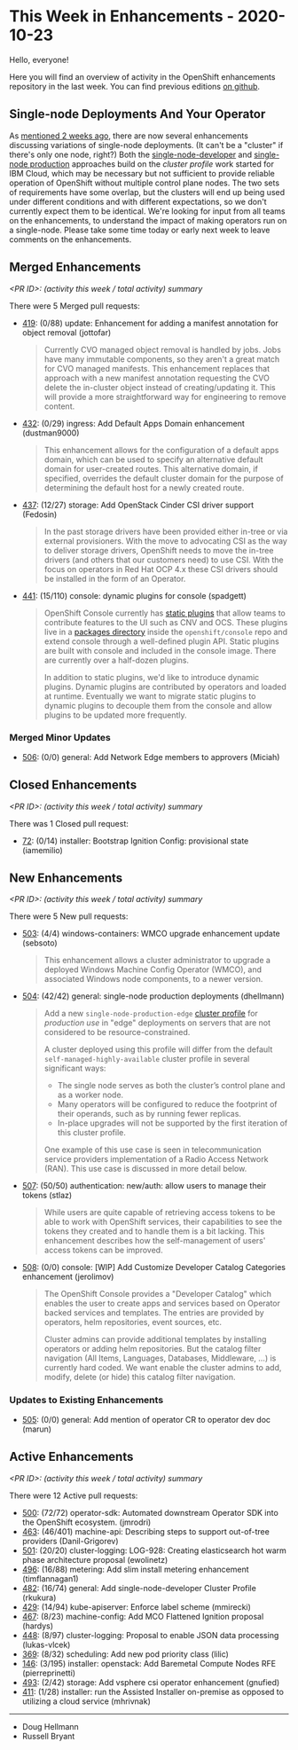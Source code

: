 # This Week in Enhancements - 2020-10-23

Hello, everyone!

Here you will find an overview of activity in the OpenShift enhancements repository in the last week.  You can find previous editions [on github](https://github.com/openshift/enhancements/tree/master/this-week).

## Single-node Deployments And Your Operator

As [mentioned 2 weeks ago](https://github.com/openshift/enhancements/blob/master/this-week/2020-10-09.md), there are now several enhancements discussing variations of single-node deployments. (It can't be a "cluster" if there's only one node, right?) Both the [single-node-developer](https://github.com/openshift/enhancements/pull/482) and [single-node production](https://github.com/openshift/enhancements/pull/504) approaches build on the *cluster profile* work started for IBM Cloud, which may be necessary but not sufficient to provide reliable operation of OpenShift without multiple control plane nodes. The two sets of requirements have some overlap, but the clusters will end up being used under different conditions and with different expectations, so we don't currently expect them to be identical. We're looking for input from all teams on the enhancements, to understand the impact of making operators run on a single-node. Please take some time today or early next week to leave comments on the enhancements.

## Merged Enhancements

*&lt;PR ID&gt;: (activity this week / total activity) summary*

There were 5 Merged pull requests:

- [419](https://github.com/openshift/enhancements/pull/419): (0/88) update: Enhancement for adding a manifest annotation for object removal (jottofar)

  > Currently CVO managed object removal is handled by jobs. Jobs have many immutable components, so they aren't a great match for CVO managed manifests. This enhancement replaces that approach with a new manifest annotation requesting the CVO delete the in-cluster object instead of creating/updating it. This will provide a more straightforward way for engineering to remove content.

- [432](https://github.com/openshift/enhancements/pull/432): (0/29) ingress: Add Default Apps Domain enhancement (dustman9000)

  > This enhancement allows for the configuration of a default apps domain, which can be used to specify an alternative default domain for user-created routes. This alternative domain, if specified, overrides the default cluster domain for the purpose of determining the default host for a newly created route.

- [437](https://github.com/openshift/enhancements/pull/437): (12/27) storage: Add OpenStack Cinder CSI driver support (Fedosin)

  > In the past storage drivers have been provided either in-tree or via external provisioners. With the move to advocating CSI as the way to deliver storage drivers, OpenShift needs to move the in-tree drivers (and others that our customers need) to use CSI. With the focus on operators in Red Hat OCP 4.x these CSI drivers should be installed in the form of an Operator.

- [441](https://github.com/openshift/enhancements/pull/441): (15/110) console: dynamic plugins for console (spadgett)

  > OpenShift Console currently has [static plugins](https://github.com/openshift/console/tree/master/frontend/packages/console-plugin-sdk) that allow teams to contribute features to the UI such as CNV and OCS. These plugins live in a [packages directory](https://github.com/openshift/console/tree/master/frontend/packages) inside the `openshift/console` repo and extend console through a well-defined plugin API. Static plugins are built with console and included in the console image. There are currently over a half-dozen plugins.
  >
  > In addition to static plugins, we'd like to introduce dynamic plugins. Dynamic plugins are contributed by operators and loaded at runtime. Eventually we want to migrate static plugins to dynamic plugins to decouple them from the console and allow plugins to be updated more frequently.

### Merged Minor Updates

- [506](https://github.com/openshift/enhancements/pull/506): (0/0) general: Add Network Edge members to approvers (Miciah)

## Closed Enhancements

*&lt;PR ID&gt;: (activity this week / total activity) summary*

There was 1 Closed pull request:

- [72](https://github.com/openshift/enhancements/pull/72): (0/14) installer: Bootstrap Ignition Config: provisional state (iamemilio)

## New Enhancements

*&lt;PR ID&gt;: (activity this week / total activity) summary*

There were 5 New pull requests:

- [503](https://github.com/openshift/enhancements/pull/503): (4/4) windows-containers: WMCO upgrade enhancement update (sebsoto)

  > This enhancement allows a cluster administrator to upgrade a deployed Windows Machine Config Operator (WMCO), and associated Windows node components, to a newer version.

- [504](https://github.com/openshift/enhancements/pull/504): (42/42) general: single-node production deployments (dhellmann)

  > Add a new `single-node-production-edge` [cluster profile](https://github.com/openshift/enhancements/blob/master/enhancements/update/cluster-profiles.md) for *production use* in "edge" deployments on servers that are not considered to be resource-constrained.
  >
  > A cluster deployed using this profile will differ from the default `self-managed-highly-available` cluster profile in several significant ways:
  >
  > * The single node serves as both the cluster’s control plane and as a   worker node.
  > * Many operators will be configured to reduce the footprint of their   operands, such as by running fewer replicas.
  > * In-place upgrades will not be supported by the first iteration of   this cluster profile.
  >
  > One example of this use case is seen in telecommunication service providers implementation of a Radio Access Network (RAN). This use case is discussed in more detail below.

- [507](https://github.com/openshift/enhancements/pull/507): (50/50) authentication: new/auth: allow users to manage their tokens (stlaz)

  > While users are quite capable of retrieving access tokens to be able to work with OpenShift services, their capabilities to see the tokens they created and to handle them is a bit lacking. This enhancement describes how the self-management of users' access tokens can be improved.

- [508](https://github.com/openshift/enhancements/pull/508): (0/0) console: [WIP] Add Customize Developer Catalog Categories enhancement (jerolimov)

  > The OpenShift Console provides a "Developer Catalog" which enables the user to create apps and services based on Operator backed services and templates. The entries are provided by operators, helm repositories, event sources, etc.
  >
  > Cluster admins can provide additional templates by installing operators or adding helm repositories. But the catalog filter navigation (All Items, Languages, Databases, Middleware, ...) is currently hard coded. We want enable the cluster admins to add, modify, delete (or hide) this catalog filter navigation.

### Updates to Existing Enhancements

- [505](https://github.com/openshift/enhancements/pull/505): (0/0) general: Add mention of operator CR to operator dev doc (marun)

## Active Enhancements

*&lt;PR ID&gt;: (activity this week / total activity) summary*

There were 12 Active pull requests:

- [500](https://github.com/openshift/enhancements/pull/500): (72/72) operator-sdk: Automated downstream Operator SDK into the OpenShift ecosystem. (jmrodri)
- [463](https://github.com/openshift/enhancements/pull/463): (46/401) machine-api: Describing steps to support out-of-tree providers (Danil-Grigorev)
- [501](https://github.com/openshift/enhancements/pull/501): (20/20) cluster-logging: LOG-928: Creating elasticsearch hot warm phase architecture proposal (ewolinetz)
- [496](https://github.com/openshift/enhancements/pull/496): (16/88) metering: Add slim install metering enhancement (timflannagan1)
- [482](https://github.com/openshift/enhancements/pull/482): (16/74) general: Add single-node-developer Cluster Profile (rkukura)
- [429](https://github.com/openshift/enhancements/pull/429): (14/94) kube-apiserver: Enforce label scheme (mmirecki)
- [467](https://github.com/openshift/enhancements/pull/467): (8/23) machine-config: Add MCO Flattened Ignition proposal (hardys)
- [448](https://github.com/openshift/enhancements/pull/448): (8/97) cluster-logging: Proposal to enable JSON data processing (lukas-vlcek)
- [369](https://github.com/openshift/enhancements/pull/369): (8/32) scheduling: Add new pod priority class (lilic)
- [146](https://github.com/openshift/enhancements/pull/146): (3/195) installer: openstack: Add Baremetal Compute Nodes RFE (pierreprinetti)
- [493](https://github.com/openshift/enhancements/pull/493): (2/42) storage: Add vsphere csi operator enhancement (gnufied)
- [411](https://github.com/openshift/enhancements/pull/411): (1/28) installer: run the Assisted Installer on-premise as opposed to utilizing a cloud service (mhrivnak)

---
- Doug Hellmann
- Russell Bryant
